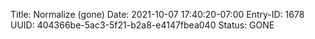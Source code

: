 Title: Normalize (gone)
Date: 2021-10-07 17:40:20-07:00
Entry-ID: 1678
UUID: 404366be-5ac3-5f21-b2a8-e4147fbea040
Status: GONE
